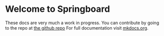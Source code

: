 # Welcome to Springboard

These docs are very much a work in progress. You can contribute by going to the repo at [the github repo](https://github.com/HappyValleyIO/springboard)
For full documentation visit [mkdocs.org](http://mkdocs.org).
